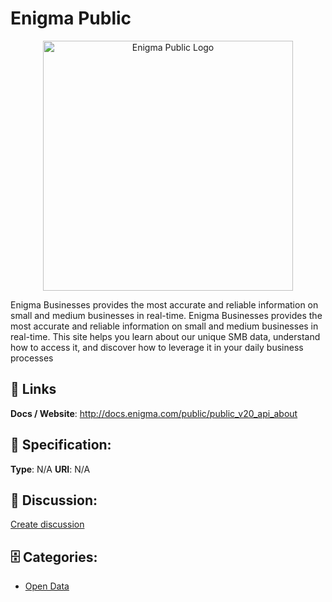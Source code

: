 # Enigma Public
<p align="center">
    <img width="400" src="https://raw.githubusercontent.com/apis-list/apis-list/main/apis/enigma-public/logo_256x256.png" alt="Enigma Public Logo"/>
</p>

Enigma Businesses provides the most accurate and reliable information on small and medium businesses in real-time. Enigma Businesses provides the most accurate and reliable information on small and medium businesses in real-time.  This site helps you learn about our unique SMB data, understand how to access it, and discover how to leverage it in your daily business processes

##  🔗 Links
**Docs / Website**: http://docs.enigma.com/public/public_v20_api_about

## 🧬 Specification:
**Type**: N/A
**URI**: N/A

## 💬 Discussion:
[Create discussion](https://github.com/apis-list/apis-list/discussions/new)

## 🗄️ Categories:
- [Open Data](https://github.com/apis-list/apis-list#open-data)







